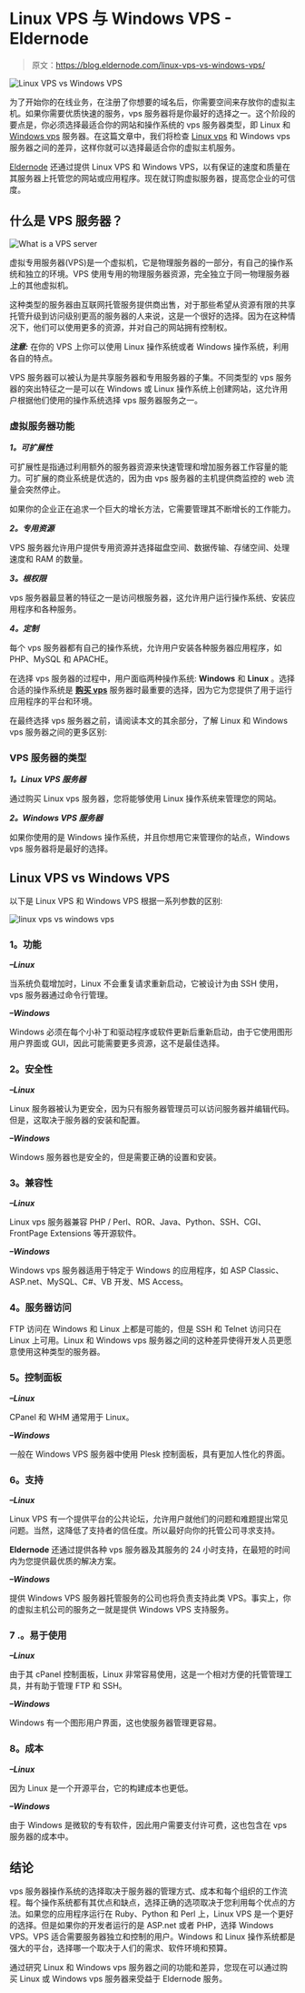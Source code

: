 # Linux VPS 与 Windows VPS - Eldernode

> 原文：<https://blog.eldernode.com/linux-vps-vs-windows-vps/>

![Linux VPS vs Windows VPS](img/bee46b0d97f2d02061405afc9207f2a9.png)

为了开始你的在线业务，在注册了你想要的域名后，你需要空间来存放你的虚拟主机。如果你需要优质快速的服务，vps 服务器将是你最好的选择之一。这个阶段的要点是，你必须选择最适合你的网站和操作系统的 vps 服务器类型，即 Linux 和 [Windows vps](https://eldernode.com/windows-vps/) 服务器。在这篇文章中，我们将检查 [Linux vps](https://eldernode.com/linux-vps/) 和 Windows vps 服务器之间的差异，这样你就可以选择最适合你的虚拟主机服务。

[Eldernode](https://eldernode.com/) 还通过提供 Linux VPS 和 Windows VPS，以有保证的速度和质量在其服务器上托管您的网站或应用程序。现在就订购虚拟服务器，提高您企业的可信度。

## 什么是 VPS 服务器？

![What is a VPS server](img/ff896da065329ca2b49eb41d59a4cc51.png)

虚拟专用服务器(VPS)是一个虚拟机，它是物理服务器的一部分，有自己的操作系统和独立的环境。VPS 使用专用的物理服务器资源，完全独立于同一物理服务器上的其他虚拟机。

这种类型的服务器由互联网托管服务提供商出售，对于那些希望从资源有限的共享托管升级到访问级别更高的服务器的人来说，这是一个很好的选择。因为在这种情况下，他们可以使用更多的资源，并对自己的网站拥有控制权。

***注意:*** 在你的 VPS 上你可以使用 Linux 操作系统或者 Windows 操作系统，利用各自的特点。

VPS 服务器可以被认为是共享服务器和专用服务器的子集。不同类型的 vps 服务器的突出特征之一是可以在 Windows 或 Linux 操作系统上创建网站，这允许用户根据他们使用的操作系统选择 vps 服务器服务之一。

### 虚拟服务器功能

***1。可扩展性***

可扩展性是指通过利用额外的服务器资源来快速管理和增加服务器工作容量的能力。可扩展的商业系统是优选的，因为由 vps 服务器的主机提供商监控的 web 流量会突然停止。

如果你的企业正在追求一个巨大的增长方法，它需要管理其不断增长的工作能力。

***2。专用资源***

VPS 服务器允许用户提供专用资源并选择磁盘空间、数据传输、存储空间、处理速度和 RAM 的数量。

***3。根权限***

vps 服务器最显著的特征之一是访问根服务器，这允许用户运行操作系统、安装应用程序和各种服务。

***4。定制***

每个 vps 服务器都有自己的操作系统，允许用户安装各种服务器应用程序，如 PHP、MySQL 和 APACHE。

在选择 vps 服务器的过程中，用户面临两种操作系统: **Windows** 和 **Linux** 。选择合适的操作系统是 **[购买 vps](https://eldernode.com/vps/)** 服务器时最重要的选择，因为它为您提供了用于运行应用程序的平台和环境。

在最终选择 vps 服务器之前，请阅读本文的其余部分，了解 Linux 和 Windows vps 服务器之间的更多区别:

### VPS 服务器的类型

***1。Linux VPS 服务器***

通过购买 Linux vps 服务器，您将能够使用 Linux 操作系统来管理您的网站。

***2。Windows VPS 服务器***

如果你使用的是 Windows 操作系统，并且你想用它来管理你的站点，Windows vps 服务器将是最好的选择。

## Linux VPS vs Windows VPS

以下是 Linux VPS 和 Windows VPS 根据一系列参数的区别:

![linux vps vs windows vps](img/6083e1b82b5f019e2179ab1ff8f006ec.png)

### 1。功能

***–Linux***

当系统负载增加时，Linux 不会重复请求重新启动，它被设计为由 SSH 使用，vps 服务器通过命令行管理。

***–Windows***

Windows 必须在每个小补丁和驱动程序或软件更新后重新启动，由于它使用图形用户界面或 GUI，因此可能需要更多资源，这不是最佳选择。

### 2。安全性

***–Linux***

Linux 服务器被认为更安全，因为只有服务器管理员可以访问服务器并编辑代码。但是，这取决于服务器的安装和配置。

***–Windows***

Windows 服务器也是安全的，但是需要正确的设置和安装。

### 3。兼容性

***–Linux***

Linux vps 服务器兼容 PHP / Perl、ROR、Java、Python、SSH、CGI、FrontPage Extensions 等开源软件。

***–Windows***

Windows vps 服务器适用于特定于 Windows 的应用程序，如 ASP Classic、ASP.net、MySQL、C#、VB 开发、MS Access。

### 4。服务器访问

FTP 访问在 Windows 和 Linux 上都是可能的，但是 SSH 和 Telnet 访问只在 Linux 上可用。Linux 和 Windows vps 服务器之间的这种差异使得开发人员更愿意使用这种类型的服务器。

### 5。控制面板

***–Linux***

CPanel 和 WHM 通常用于 Linux。

***–Windows***

一般在 Windows VPS 服务器中使用 Plesk 控制面板，具有更加人性化的界面。

### 6。支持

***–Linux***

Linux VPS 有一个提供平台的公共论坛，允许用户就他们的问题和难题提出常见问题。当然，这降低了支持者的信任度。所以最好向你的托管公司寻求支持。

**Eldernode** 还通过提供各种 vps 服务器及其服务的 24 小时支持，在最短的时间内为您提供最优质的解决方案。

***–Windows***

提供 Windows VPS 服务器托管服务的公司也将负责支持此类 VPS。事实上，你的虚拟主机公司的服务之一就是提供 Windows VPS 支持服务。

### 7 .。易于使用

***–Linux***

由于其 cPanel 控制面板，Linux 非常容易使用，这是一个相对方便的托管管理工具，并有助于管理 FTP 和 SSH。

***–Windows***

Windows 有一个图形用户界面，这也使服务器管理更容易。

### 8。成本

***–Linux***

因为 Linux 是一个开源平台，它的构建成本也更低。

***–Windows***

由于 Windows 是微软的专有软件，因此用户需要支付许可费，这也包含在 vps 服务器的成本中。

## 结论

vps 服务器操作系统的选择取决于服务器的管理方式、成本和每个组织的工作流程。每个操作系统都有其优点和缺点，选择正确的选项取决于您利用每个优点的方法。如果您的应用程序运行在 Ruby、Python 和 Perl 上，Linux VPS 是一个更好的选择。但是如果你的开发者运行的是 ASP.net 或者 PHP，选择 Windows VPS。VPS 适合需要服务器独立和控制的用户。Windows 和 Linux 操作系统都是强大的平台，选择哪一个取决于人们的需求、软件环境和预算。

通过研究 Linux 和 Windows vps 服务器之间的功能和差异，您现在可以通过购买 Linux 或 Windows vps 服务器来受益于 Eldernode 服务。